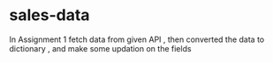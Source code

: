 # sales-data
In Assignment 1 fetch data from given API , then converted the data to dictionary , and make some updation on the fields 
